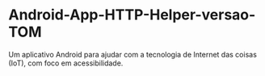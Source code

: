 # Android-App-HTTP-Helper-versao-TOM
Um aplicativo Android para ajudar com a tecnologia de Internet das coisas (IoT), com foco em acessibilidade.
